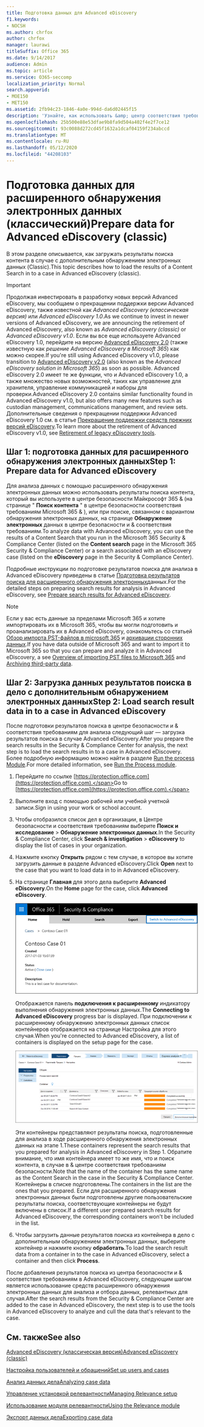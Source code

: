 ```yaml
---
title: Подготовка данных для Advanced eDiscovery
f1.keywords:
- NOCSH
ms.author: chrfox
author: chrfox
manager: laurawi
titleSuffix: Office 365
ms.date: 9/14/2017
audience: Admin
ms.topic: article
ms.service: O365-seccomp
localization_priority: Normal
search.appverid:
- MOE150
- MET150
ms.assetid: 2fb94c23-1846-4a0e-994d-da6d02445f15
description: 'Узнайте, как использовать &amp; центр соответствия требованиям безопасности для подготовки данных для анализа с помощью расширенного обнаружения электронных данных. '
ms.openlocfilehash: 25b500e88e53dfae9b8fa9d504a402f4e2f7ce12
ms.sourcegitcommit: 93c0088d272cd45f1632a1dcaf04159f234abccd
ms.translationtype: MT
ms.contentlocale: ru-RU
ms.lasthandoff: 05/12/2020
ms.locfileid: "44208103"
---
```

# <a name="prepare-data-for-advanced-ediscovery-classic"></a><span data-ttu-id="283d1-103">Подготовка данных для расширенного обнаружения электронных данных (классический)</span><span class="sxs-lookup"><span data-stu-id="283d1-103">Prepare data for Advanced eDiscovery (classic)</span></span>

<span data-ttu-id="283d1-104">В этом разделе описывается, как загружать результаты поиска контента в случае с дополнительным обнаружением электронных данных (Classic).</span><span class="sxs-lookup"><span data-stu-id="283d1-104">This topic describes how to load the results of a Content Search in to a case in Advanced eDiscovery (classic).</span></span> 
  
> [!IMPORTANT]
> <span data-ttu-id="283d1-105">Продолжая инвестировать в разработку новых версий Advanced eDiscovery, мы сообщаем о прекращении поддержки версии Advanced eDiscovery, также известной как *Advanced eDiscovery (классическая версия)* или *Advanced eDiscovery 1.0*.</span><span class="sxs-lookup"><span data-stu-id="283d1-105">As we continue to invest in newer versions of Advanced eDiscovery, we are announcing the retirement of Advanced eDiscovery, also known as *Advanced eDiscovery (classic)* or *Advanced eDiscovery v1.0*.</span></span> <span data-ttu-id="283d1-106">Если вы все еще используете Advanced eDiscovery 1.0, перейдите на версию [Advanced eDiscovery 2.0](overview-ediscovery-20.md) (также известную как *решение Advanced eDiscovery в Microsoft 365*) как можно скорее.</span><span class="sxs-lookup"><span data-stu-id="283d1-106">If you're still using Advanced eDiscovery v1.0, please transition to [Advanced eDiscovery v2.0](overview-ediscovery-20.md) (also known as the *Advanced eDiscovery solution in Microsoft 365*) as soon as possible.</span></span> <span data-ttu-id="283d1-107">Advanced eDiscovery 2.0 имеет те же функции, что и Advanced eDiscovery 1.0, а также множество новых возможностей, таких как управление для хранителя, управление коммуникацией и наборы для проверки.</span><span class="sxs-lookup"><span data-stu-id="283d1-107">Advanced eDiscovery 2.0 contains similar functionality found in Advanced eDiscovery v1.0, but also offers many new features such as custodian management, communications management, and review sets.</span></span> <span data-ttu-id="283d1-108">Дополнительные сведения о прекращении поддержки Advanced eDiscovery 1.0 см. в статье [Прекращение поддержки средств прежних версий eDiscovery](legacy-ediscovery-retirement.md#advanced-ediscovery-v10).</span><span class="sxs-lookup"><span data-stu-id="283d1-108">To learn more about the retirement of Advanced eDiscovery v1.0, see [Retirement of legacy eDiscovery tools](legacy-ediscovery-retirement.md#advanced-ediscovery-v10).</span></span>  
  
## <a name="step-1-prepare-data-for-advanced-ediscovery"></a><span data-ttu-id="283d1-109">Шаг 1: подготовка данных для расширенного обнаружения электронных данных</span><span class="sxs-lookup"><span data-stu-id="283d1-109">Step 1: Prepare data for Advanced eDiscovery</span></span>

<span data-ttu-id="283d1-110">Для анализа данных с помощью расширенного обнаружения электронных данных можно использовать результаты поиска контента, который вы используете в центре безопасности Майкрософт 365 &amp; (на странице " **Поиск контента** " в центре безопасности соответствия требованиям Microsoft 365 &amp; ), или при поиске, связанном с вариантом обнаружения электронных данных, на странице **Обнаружение электронных** данных в центре безопасности и &amp; соответствия требованиям.</span><span class="sxs-lookup"><span data-stu-id="283d1-110">To analyze data with Advanced eDiscovery, you can use the results of a Content Search that you run in the Microsoft 365 Security &amp; Compliance Center (listed on the **Content search** page in the Microsoft 365 Security &amp; Compliance Center) or a search associated with an eDiscovery case (listed on the **eDiscovery** page in the Security &amp; Compliance Center).</span></span> 
  
<span data-ttu-id="283d1-111">Подробные инструкции по подготовке результатов поиска для анализа в Advanced eDiscovery приведены в статье [Подготовка результатов поиска для расширенного обнаружения электронных](prepare-search-results-for-advanced-ediscovery.md)данных.</span><span class="sxs-lookup"><span data-stu-id="283d1-111">For the detailed steps on preparing search results for analysis in Advanced eDiscovery, see [Prepare search results for Advanced eDiscovery](prepare-search-results-for-advanced-ediscovery.md).</span></span>
  
> [!NOTE]
> <span data-ttu-id="283d1-112">Если у вас есть данные за пределами Microsoft 365 и хотите импортировать их в Microsoft 365, чтобы вы могли подготовить и проанализировать их в Advanced eDiscovery, ознакомьтесь со статьей [Обзор импорта PST-файлов в microsoft 365](https://docs.microsoft.com/microsoft-365/compliance/importing-pst-files-to-office-365) и [архивации сторонних данных](https://go.microsoft.com/fwlink/p/?linkid=716918).</span><span class="sxs-lookup"><span data-stu-id="283d1-112">If you have data outside of Microsoft 365 and want to import it to Microsoft 365 so that you can prepare and analyze it in Advanced eDiscovery, a see [Overview of importing PST files to Microsoft 365](https://docs.microsoft.com/microsoft-365/compliance/importing-pst-files-to-office-365) and [Archiving third-party data](https://go.microsoft.com/fwlink/p/?linkid=716918).</span></span> 
  
## <a name="step-2-load-search-result-data-in-to-a-case-in-advanced-ediscovery"></a><span data-ttu-id="283d1-113">Шаг 2: Загрузка данных результатов поиска в дело с дополнительным обнаружением электронных данных</span><span class="sxs-lookup"><span data-stu-id="283d1-113">Step 2: Load search result data in to a case in Advanced eDiscovery</span></span>

<span data-ttu-id="283d1-114">После подготовки результатов поиска в центре безопасности и &amp; соответствия требованиям для анализа следующий шаг — загрузка результатов поиска в случае Advanced eDiscovery.</span><span class="sxs-lookup"><span data-stu-id="283d1-114">After you prepare the search results in the Security &amp; Compliance Center for analysis, the next step is to load the search results in to a case in Advanced eDiscovery.</span></span> <span data-ttu-id="283d1-115">Более подробную информацию можно найти в разделе [Run the process Module](run-the-process-module-in-advanced-ediscovery.md).</span><span class="sxs-lookup"><span data-stu-id="283d1-115">For more detailed information, see [Run the Process module](run-the-process-module-in-advanced-ediscovery.md).</span></span>
  
1. <span data-ttu-id="283d1-116">Перейдите по ссылке [https://protection.office.com](https://protection.office.com).</span><span class="sxs-lookup"><span data-stu-id="283d1-116">Go to [https://protection.office.com](https://protection.office.com).</span></span>
    
2. <span data-ttu-id="283d1-117">Выполните вход с помощью рабочей или учебной учетной записи.</span><span class="sxs-lookup"><span data-stu-id="283d1-117">Sign in using your work or school account.</span></span>
    
3. <span data-ttu-id="283d1-118">Чтобы отобразился список дел в организации, в Центре безопасности и соответствия требованиям выберите **Поиск и исследование** \> **Обнаружение электронных данных**.</span><span class="sxs-lookup"><span data-stu-id="283d1-118">In the Security &amp; Compliance Center, click **Search &amp; investigation** \> **eDiscovery** to display the list of cases in your organization.</span></span> 
    
4. <span data-ttu-id="283d1-119">Нажмите кнопку **Открыть** рядом с тем случае, в которое вы хотите загрузить данные в разделе Advanced eDiscovery.</span><span class="sxs-lookup"><span data-stu-id="283d1-119">Click **Open** next to the case that you want to load data in to in Advanced eDiscovery.</span></span> 
    
5. <span data-ttu-id="283d1-120">На странице **Главная** для этого дела выберите **Advanced eDiscovery**.</span><span class="sxs-lookup"><span data-stu-id="283d1-120">On the **Home** page for the case, click **Advanced eDiscovery**.</span></span> 
    
    ![Нажмите кнопку переключения, чтобы открыть Расширенное обнаружение электронных данных, чтобы открыть дело в Advanced eDiscovery](../media/8e34ba23-62e3-4e68-a530-b6ece39b54be.png)
  
    <span data-ttu-id="283d1-122">Отображается панель **подключения к расширенному** индикатору выполнения обнаружения электронных данных.</span><span class="sxs-lookup"><span data-stu-id="283d1-122">The **Connecting to Advanced eDiscovery** progress bar is displayed.</span></span> <span data-ttu-id="283d1-123">При подключении к расширенному обнаружению электронных данных список контейнеров отображается на странице Настройка для этого случая.</span><span class="sxs-lookup"><span data-stu-id="283d1-123">When you're connected to Advanced eDiscovery, a list of containers is displayed on the setup page for the case.</span></span> 
    
    ![В Advanced eDiscovery отображается обращение](../media/8036e152-70dc-4bb7-9379-61c1ed8326b4.png)
  
     <span data-ttu-id="283d1-125">Эти контейнеры представляют результаты поиска, подготовленные для анализа в ходе расширенного обнаружения электронных данных на этапе 1.</span><span class="sxs-lookup"><span data-stu-id="283d1-125">These containers represent the search results that you prepared for analysis in Advanced eDiscovery in Step 1.</span></span> <span data-ttu-id="283d1-126">Обратите внимание, что имя контейнера имеет то же имя, что и поиск контента, в случае в &amp; центре соответствия требованиям безопасности.</span><span class="sxs-lookup"><span data-stu-id="283d1-126">Note that the name of the container has the same name as the Content Search in the case in the Security &amp; Compliance Center.</span></span> <span data-ttu-id="283d1-127">Контейнеры в списке подготовлены.</span><span class="sxs-lookup"><span data-stu-id="283d1-127">The containers in the list are the ones that you prepared.</span></span> <span data-ttu-id="283d1-128">Если для расширенного обнаружения электронных данных были подготовлены другие пользовательские результаты поиска, соответствующие контейнеры не будут включены в список.</span><span class="sxs-lookup"><span data-stu-id="283d1-128">If a different user prepared search results for Advanced eDiscovery, the corresponding containers won't be included in the list.</span></span> 
    
6. <span data-ttu-id="283d1-129">Чтобы загрузить данные результатов поиска из контейнера в дело с дополнительным обнаружением электронных данных, выберите контейнер и нажмите кнопку **обработать**.</span><span class="sxs-lookup"><span data-stu-id="283d1-129">To load the search result data from a container in to the case in Advanced eDiscovery, select a container and then click **Process**.</span></span>
    
<span data-ttu-id="283d1-130">После добавления результатов поиска из центра безопасности и &amp; соответствия требованиям в Advanced eDiscovery, следующим шагом является использование средств расширенного обнаружения электронных данных для анализа и отбора данных, релевантных для случая.</span><span class="sxs-lookup"><span data-stu-id="283d1-130">After the search results from the Security &amp; Compliance Center are added to the case in Advanced eDiscovery, the next step is to use the tools in Advanced eDiscovery to analyze and cull the data that's relevant to the case.</span></span> 
  
## <a name="see-also"></a><span data-ttu-id="283d1-131">См. также</span><span class="sxs-lookup"><span data-stu-id="283d1-131">See also</span></span>

[<span data-ttu-id="283d1-132">Advanced eDiscovery (классическая версия)</span><span class="sxs-lookup"><span data-stu-id="283d1-132">Advanced eDiscovery (classic)</span></span>](office-365-advanced-ediscovery.md)
  
[<span data-ttu-id="283d1-133">Настройка пользователей и обращений</span><span class="sxs-lookup"><span data-stu-id="283d1-133">Set up users and cases</span></span>](set-up-users-and-cases-in-advanced-ediscovery.md)
  
[<span data-ttu-id="283d1-134">Анализ данных дела</span><span class="sxs-lookup"><span data-stu-id="283d1-134">Analyzing case data</span></span>](analyze-case-data-with-advanced-ediscovery.md)
  
[<span data-ttu-id="283d1-135">Управление установкой релевантности</span><span class="sxs-lookup"><span data-stu-id="283d1-135">Managing Relevance setup</span></span>](manage-relevance-setup-in-advanced-ediscovery.md)
  
[<span data-ttu-id="283d1-136">Использование модуля релевантности</span><span class="sxs-lookup"><span data-stu-id="283d1-136">Using the Relevance module</span></span>](use-relevance-in-advanced-ediscovery.md)
  
[<span data-ttu-id="283d1-137">Экспорт данных дела</span><span class="sxs-lookup"><span data-stu-id="283d1-137">Exporting case data</span></span>](export-case-data-in-advanced-ediscovery.md)

